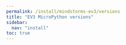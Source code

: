 ```yaml
---
permalink: /install/mindstorms-ev3/versions
title: "EV3 MicroPython versions"
sidebar:
  nav: "install"
toc: true
---
```

